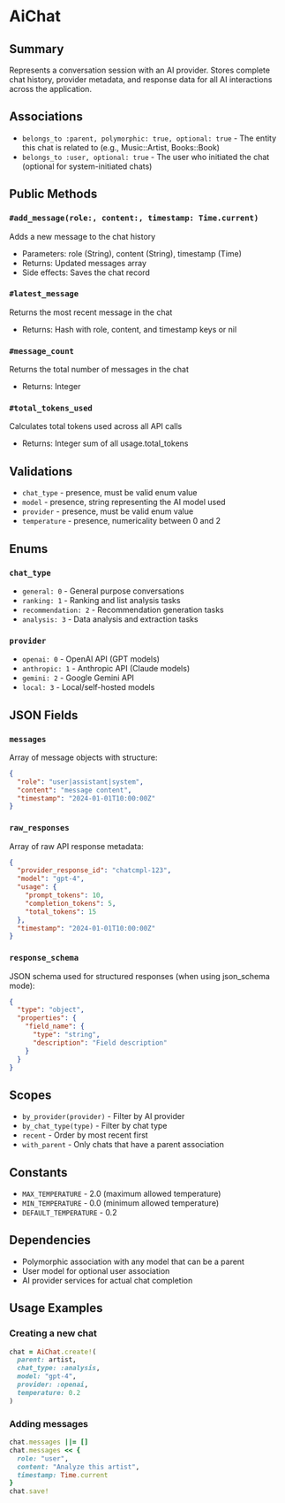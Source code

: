 # AiChat

## Summary
Represents a conversation session with an AI provider. Stores complete chat history, provider metadata, and response data for all AI interactions across the application.

## Associations
- `belongs_to :parent, polymorphic: true, optional: true` - The entity this chat is related to (e.g., Music::Artist, Books::Book)
- `belongs_to :user, optional: true` - The user who initiated the chat (optional for system-initiated chats)

## Public Methods

### `#add_message(role:, content:, timestamp: Time.current)`
Adds a new message to the chat history
- Parameters: role (String), content (String), timestamp (Time)
- Returns: Updated messages array
- Side effects: Saves the chat record

### `#latest_message`
Returns the most recent message in the chat
- Returns: Hash with role, content, and timestamp keys or nil

### `#message_count`
Returns the total number of messages in the chat
- Returns: Integer

### `#total_tokens_used`
Calculates total tokens used across all API calls
- Returns: Integer sum of all usage.total_tokens

## Validations
- `chat_type` - presence, must be valid enum value
- `model` - presence, string representing the AI model used
- `provider` - presence, must be valid enum value
- `temperature` - presence, numericality between 0 and 2

## Enums

### `chat_type`
- `general: 0` - General purpose conversations
- `ranking: 1` - Ranking and list analysis tasks
- `recommendation: 2` - Recommendation generation tasks
- `analysis: 3` - Data analysis and extraction tasks

### `provider`
- `openai: 0` - OpenAI API (GPT models)
- `anthropic: 1` - Anthropic API (Claude models)
- `gemini: 2` - Google Gemini API
- `local: 3` - Local/self-hosted models

## JSON Fields

### `messages`
Array of message objects with structure:
```json
{
  "role": "user|assistant|system",
  "content": "message content",
  "timestamp": "2024-01-01T10:00:00Z"
}
```

### `raw_responses`
Array of raw API response metadata:
```json
{
  "provider_response_id": "chatcmpl-123",
  "model": "gpt-4",
  "usage": {
    "prompt_tokens": 10,
    "completion_tokens": 5,
    "total_tokens": 15
  },
  "timestamp": "2024-01-01T10:00:00Z"
}
```

### `response_schema`
JSON schema used for structured responses (when using json_schema mode):
```json
{
  "type": "object",
  "properties": {
    "field_name": {
      "type": "string",
      "description": "Field description"
    }
  }
}
```

## Scopes
- `by_provider(provider)` - Filter by AI provider
- `by_chat_type(type)` - Filter by chat type
- `recent` - Order by most recent first
- `with_parent` - Only chats that have a parent association

## Constants
- `MAX_TEMPERATURE` - 2.0 (maximum allowed temperature)
- `MIN_TEMPERATURE` - 0.0 (minimum allowed temperature)
- `DEFAULT_TEMPERATURE` - 0.2

## Dependencies
- Polymorphic association with any model that can be a parent
- User model for optional user association
- AI provider services for actual chat completion

## Usage Examples

### Creating a new chat
```ruby
chat = AiChat.create!(
  parent: artist,
  chat_type: :analysis,
  model: "gpt-4",
  provider: :openai,
  temperature: 0.2
)
```

### Adding messages
```ruby
chat.messages ||= []
chat.messages << {
  role: "user",
  content: "Analyze this artist",
  timestamp: Time.current
}
chat.save!
``` 